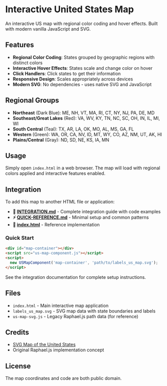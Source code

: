 # Interactive United States Map

An interactive US map with regional color coding and hover effects. Built with modern vanilla JavaScript and SVG.

## Features

- **Regional Color Coding**: States grouped by geographic regions with distinct colors
- **Interactive Hover Effects**: States scale and change color on hover
- **Click Handlers**: Click states to get their information
- **Responsive Design**: Scales appropriately across devices
- **Modern SVG**: No dependencies - uses native SVG and JavaScript

## Regional Groups

- **Northeast** (Dark Blue): ME, NH, VT, MA, RI, CT, NY, NJ, PA, DE, MD
- **Southeast/Great Lakes** (Red): VA, WV, KY, TN, NC, SC, OH, IN, IL, MI, WI
- **South Central** (Teal): TX, AR, LA, OK, MO, AL, MS, GA, FL
- **Western** (Green): WA, OR, CA, NV, ID, MT, WY, CO, AZ, NM, UT, AK, HI
- **Plains/Central** (Gray): ND, SD, NE, KS, IA, MN

## Usage

Simply open `index.html` in a web browser. The map will load with regional colors applied and interactive features enabled.

## Integration

To add this map to another HTML file or application:

- **📖 [INTEGRATION.md](INTEGRATION.md)** - Complete integration guide with code examples
- **⚡ [QUICK-REFERENCE.md](QUICK-REFERENCE.md)** - Minimal setup and common patterns
- **🎯 [index.html](index.html)** - Reference implementation

### Quick Start
```html
<div id="map-container"></div>
<script src="us-map-component.js"></script>
<script>
  new USMapComponent('map-container', 'path/to/labels_us_map.svg');
</script>
```

See the integration documentation for complete setup instructions.

## Files

- `index.html` - Main interactive map application
- `labels_us_map.svg` - SVG map data with state boundaries and labels
- `us-map-svg.js` - Legacy Raphael.js path data (for reference)

## Credits

- [SVG Map of the United States](http://commons.wikimedia.org/wiki/File:Blank_US_Map.svg)
- Original Raphael.js implementation concept

## License

The map coordinates and code are both public domain.












